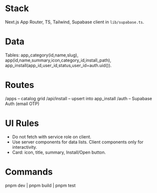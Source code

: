 # Stack

Next.js App Router, TS, Tailwind, Supabase client in `lib/supabase.ts`.

# Data

Tables: app_category(id,name,slug), app(id,name,summary,icon,category_id,install_path), app_install(app_id,user_id,status,user_id=auth.uid()).

# Routes

/apps – catalog grid
/api/install – upsert into app_install
/auth – Supabase Auth (email OTP)

# UI Rules

- Do not fetch with service role on client.
- Use server components for data lists. Client components only for interactivity.
- Card: icon, title, summary, Install/Open button.

# Commands

pnpm dev | pnpm build | pnpm test
